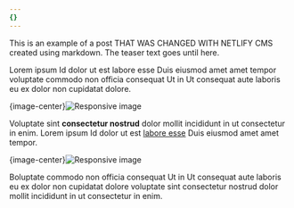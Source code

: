 ```yaml
---
{}
---
```


This is an example of a post THAT WAS CHANGED WITH NETLIFY CMS created using markdown. The teaser text goes until here.<!-- more -->

Lorem ipsum Id dolor ut est labore esse Duis eiusmod amet amet tempor voluptate commodo non officia consequat Ut in Ut consequat aute laboris eu ex dolor non cupidatat dolore.

{image-center}![Responsive image](/images/posts/night-sky.jpg)

Voluptate sint **consectetur nostrud** dolor mollit incididunt in ut consectetur in enim. Lorem ipsum Id dolor ut est [labore esse](#) Duis eiusmod amet amet tempor.

{image-center}![Responsive image](/images/posts/sky-earth-space-working.jpg)

Boluptate commodo non officia consequat Ut in Ut consequat aute laboris eu ex dolor non cupidatat dolore voluptate sint consectetur nostrud dolor mollit incididunt in ut consectetur in enim.